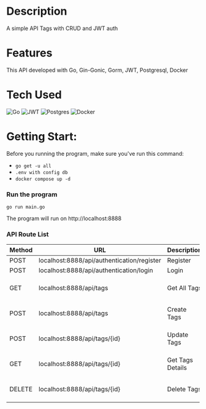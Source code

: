 # Description
A simple API Tags with CRUD and JWT auth

# Features
This API developed with Go, Gin-Gonic, Gorm, JWT, Postgresql, Docker
 
# Tech Used
 ![Go](https://img.shields.io/badge/go-%2300ADD8.svg?style=for-the-badge&logo=go&logoColor=white) ![JWT](https://img.shields.io/badge/JWT-black?style=for-the-badge&logo=JSON%20web%20tokens) ![Postgres](https://img.shields.io/badge/postgres-%23316192.svg?style=for-the-badge&logo=postgresql&logoColor=white) ![Docker](https://img.shields.io/badge/docker-%230db7ed.svg?style=for-the-badge&logo=docker&logoColor=white)
      
# Getting Start:
Before you running the program, make sure you've run this command:
- `go get -u all`
- `.env with config db`
- `docker compose up -d`

### Run the program
`go run main.go`

The program will run on http://localhost:8888


### API Route List
| Method | URL                                        | Description           | Authorization           |
| ------ | ----------------------------------------   | --------------------- | ------------------------|
| POST   | localhost:8888/api/authentication/register | Register              |                         |
| POST   | localhost:8888/api/authentication/login    | Login                 |                         |
| GET    | localhost:8888/api/tags                    | Get All Tags          | Add Authorization token |
| POST   | localhost:8888/api/tags                    | Create Tags           | Add Authorization token |
| POST   | localhost:8888/api/tags/{id}               | Update Tags           | Add Authorization token |
| GET    | localhost:8888/api/tags/{id}               | Get Tags Details      | Add Authorization token |
| DELETE | localhost:8888/api/tags/{id}               | Delete Tags           | Add Authorization token |

 
<!-- </> with 💛 by readMD (https://readmd.itsvg.in) -->
